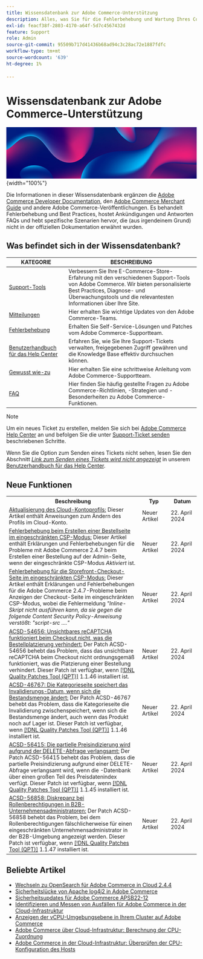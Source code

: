 ```yaml
---
title: Wissensdatenbank zur Adobe Commerce-Unterstützung
description: Alles, was Sie für die Fehlerbehebung und Wartung Ihres Commerce-Stores benötigen.
exl-id: feacf38f-2803-4170-a64f-5d7c4567432d
feature: Support
role: Admin
source-git-commit: 95509b717d41436b68ad94c3c28ac72e1887fdfc
workflow-type: tm+mt
source-wordcount: '639'
ht-degree: 1%

---
```


# Wissensdatenbank zur Adobe Commerce-Unterstützung

![Knowledge Base-Homepage](../help/assets/knowledge-base-home-page-cover.jpg){width="100%"}

Die Informationen in dieser Wissensdatenbank ergänzen die [Adobe Commerce Developer Documentation](https://developer.adobe.com/commerce/docs), den [Adobe Commerce Merchant Guide](https://experienceleague.adobe.com/docs/commerce-admin/user-guides/home.html) und andere Adobe Commerce-Veröffentlichungen. Es behandelt Fehlerbehebung und Best Practices, hostet Ankündigungen und Antworten FAQs und hebt spezifische Szenarien hervor, die (aus irgendeinem Grund) nicht in der offiziellen Dokumentation erwähnt wurden.

## Was befindet sich in der Wissensdatenbank?

| KATEGORIE | BESCHREIBUNG |
| --- | --- |
| [Support-Tools](/help/support-tools/overview.md) | Verbessern Sie Ihre E-Commerce-Store-Erfahrung mit den verschiedenen Support-Tools von Adobe Commerce. Wir bieten personalisierte Best Practices, Diagnose- und Überwachungstools und die relevantesten Informationen über Ihre Site. |
| [Mitteilungen](/help/announcements/overview.md) | Hier erhalten Sie wichtige Updates von den Adobe Commerce-Teams. |
| [Fehlerbehebung](/help/troubleshooting/overview.md) | Erhalten Sie Self-Service-Lösungen und Patches vom Adobe Commerce-Supportteam. |
| [Benutzerhandbuch für das Help Center](/help/help-center-guide/help-center/magento-help-center-user-guide.md) | Erfahren Sie, wie Sie Ihre Support-Tickets verwalten, freigegebenen Zugriff gewähren und die Knowledge Base effektiv durchsuchen können. |
| [Gewusst wie-zu](/help/how-to/overview.md) | Hier erhalten Sie eine schrittweise Anleitung vom Adobe Commerce-Supportteam. |
| [FAQ](/help/faq/overview.md) | Hier finden Sie häufig gestellte Fragen zu Adobe Commerce-Richtlinien, -Strategien und -Besonderheiten zu Adobe Commerce-Funktionen. |

>[!NOTE]
>
>Um ein neues Ticket zu erstellen, melden Sie sich bei [Adobe Commerce Help Center](https://support.magento.com/) an und befolgen Sie die unter [Support-Ticket senden](https://experienceleague.adobe.com/en/docs/commerce-knowledge-base/kb/help-center-guide/magento-help-center-user-guide#submit-ticket) beschriebenen Schritte.
>
>Wenn Sie die Option zum Senden eines Tickets nicht sehen, lesen Sie den Abschnitt *[Link zum Senden eines Tickets wird nicht angezeigt](https://experienceleague.adobe.com/en/docs/commerce-knowledge-base/kb/help-center-guide/magento-help-center-user-guide#no-submit-link)* in unserem [Benutzerhandbuch für das Help Center](/help/help-center-guide/help-center/magento-help-center-user-guide.md).

## Neue Funktionen

<table style="width:100%">
  <tr>
    <th style="width:70%">Beschreibung</th>
    <th style="width:15%">Typ</th>
    <th style="width:15%">Datum</th>
  </tr>

<tr>
    <td>
    <a href = "https://experienceleague.adobe.com/en/docs/commerce-knowledge-base/kb/how-to/how-to-update-the-cloud-account-profile">Aktualisierung des Cloud-Kontoprofils:</a> Dieser Artikel enthält Anweisungen zum Ändern des Profils im Cloud-Konto.
    </td>
    <td>Neuer Artikel</td>
    <td>22. April 2024</td>
  </tr>

<td>
    <a href = "https://experienceleague.adobe.com/en/docs/commerce-knowledge-base/kb/troubleshooting/payments/admin-create-order-page-in-csp-restricted-mode">Fehlerbehebung beim Erstellen einer Bestellseite im eingeschränkten CSP-Modus:</a> Dieser Artikel enthält Erklärungen und Fehlerbehebungen für die Probleme mit Adobe Commerce 2.4.7 beim Erstellen einer Bestellung auf der Admin-Seite, wenn der eingeschränkte CSP-Modus <em>Aktiviert</em> ist.  
    </td>
    <td>Neuer Artikel</td>
    <td>22. April 2024</td>
  </tr>

<tr>
    <td>
    <a href="https://experienceleague.adobe.com/en/docs/commerce-knowledge-base/kb/troubleshooting/payments/storefront-checkout-page-in-csp-restricted-mode">Fehlerbehebung für die Storefront-Checkout-Seite im eingeschränkten CSP-Modus:</a> Dieser Artikel enthält Erklärungen und Fehlerbehebungen für die Adobe Commerce 2.4.7-Probleme beim Anzeigen der Checkout-Seite im eingeschränkten CSP-Modus, wobei die Fehlermeldung <em>"Inline-Skript nicht ausführen kann, da sie gegen die folgende Content Security Policy-Anweisung verstößt: "script-src ...."</em> 
    </td>
    <td>Neuer Artikel </td>
    <td>22. April 2024</td>
 </tr>

<tr>
    <td>
    <a href="https://experienceleague.adobe.com/en/docs/commerce-knowledge-base/kb/support-tools/patches/v1-1-46/acsd-54656-invisible-recaptcha-fails-during-checkout-preventing-order-placement">ACSD-54656: Unsichtbares reCAPTCHA funktioniert beim Checkout nicht, was die Bestellplatzierung verhindert:</a> Der Patch ACSD-54656 behebt das Problem, dass das unsichtbare reCAPTCHA beim Checkout nicht ordnungsgemäß funktioniert, was die Platzierung einer Bestellung verhindert. Dieser Patch ist verfügbar, wenn <a href="https://experienceleague.adobe.com/docs/commerce-knowledge-base/kb/announcements/commerce-announcements/magento-quality-patches-released-new-tool-to-self-serve-quality-patches.html">[!DNL Quality Patches Tool (QPT)]</a> 1.1.46 installiert ist. 
    </td>
    <td>Neuer Artikel </td>
    <td>22. April 2024</td>
 </tr>

<tr>
    <td>
    <a href="https://experienceleague.adobe.com/en/docs/commerce-knowledge-base/kb/support-tools/patches/v1-1-46/acsd-46767-category-page-caches-invalidate-when-the-stock-quantity-changes">ACSD-46767: Die Kategorieseite speichert das Invalidierungs-Datum, wenn sich die Bestandsmenge ändert:</a> Der Patch ACSD-46767 behebt das Problem, dass die Kategorieseite die Invalidierung zwischenspeichert, wenn sich die Bestandsmenge ändert, auch wenn das Produkt noch auf Lager ist. Dieser Patch ist verfügbar, wenn <a href="https://experienceleague.adobe.com/docs/commerce-knowledge-base/kb/announcements/commerce-announcements/magento-quality-patches-released-new-tool-to-self-serve-quality-patches.html">[!DNL Quality Patches Tool (QPT)]</a> 1.1.46 installiert ist.  
    </td>
    <td>Neuer Artikel </td>
    <td>22. April 2024</td>
 </tr>

<tr>
    <td>
    <a href="https://experienceleague.adobe.com/en/docs/commerce-knowledge-base/kb/support-tools/patches/v1-1-45/acsd-56415-performance-of-partial-price-indexing-is-slowed-down-due-to-a-delete-query">ACSD-56415: Die partielle Preisindizierung wird aufgrund der DELETE-Abfrage verlangsamt:</a> Der Patch ACSD-56415 behebt das Problem, dass die partielle Preisindizierung aufgrund einer DELETE-Abfrage verlangsamt wird, wenn die -Datenbank über einen großen Teil des Preisdatenindex verfügt. Dieser Patch ist verfügbar, wenn <a href="https://experienceleague.adobe.com/docs/commerce-knowledge-base/kb/announcements/commerce-announcements/magento-quality-patches-released-new-tool-to-self-serve-quality-patches.html">[!DNL Quality Patches Tool (QPT)]</a> 1.1.45 installiert ist.  
    </td>
    <td>Neuer Artikel </td>
    <td>22. April 2024</td>
 </tr>

<tr>
    <td>
    <a href="https://experienceleague.adobe.com/en/docs/commerce-knowledge-base/kb/support-tools/patches/v1-1-47/acsd-56858-role-permissions-display-issue-in-b2b-company-admin-panel">ACSD-56858: Diskrepanz bei Rollenberechtigungen in B2B-Unternehmensadministratoren:</a> Der Patch ACSD-56858 behebt das Problem, bei dem Rollenberechtigungen fälschlicherweise für einen eingeschränkten Unternehmensadministrator in der B2B-Umgebung angezeigt werden. Dieser Patch ist verfügbar, wenn <a href="https://experienceleague.adobe.com/docs/commerce-knowledge-base/kb/announcements/commerce-announcements/magento-quality-patches-released-new-tool-to-self-serve-quality-patches.html">[!DNL Quality Patches Tool (QPT)]</a> 1.1.47 installiert ist. 
    </td>
    <td>Neuer Artikel </td>
    <td>22. April 2024</td>
 </tr>
</table>

## Beliebte Artikel

* [Wechseln zu OpenSearch für Adobe Commerce in Cloud 2.4.4](/help/announcements/adobe-commerce-announcements/switching-to-opensearch-for-adobe-commerce-on-cloud-2-4-4.md)
* [Sicherheitslücke von Apache log4j2 in Adobe Commerce](/help/announcements/adobe-commerce-announcements/apache-log4j2-adobe-commerce.md)
* [Sicherheitsupdates für Adobe Commerce APSB22-12](/help/troubleshooting/known-issues-patches-attached/0-day-vulnerability-patch.md)
* [Identifizieren und Messen von Ausfällen für Adobe Commerce in der Cloud-Infrastruktur](/help/how-to/general/how-to-identify-outages.md)
* [Anzeigen der vCPU-Umgebungsebene in Ihrem Cluster auf Adobe Commerce](/help/how-to/general/check-vcpu-using-observation-for-adobe-commerce.md)
* [Adobe Commerce über Cloud-Infrastruktur: Berechnung der CPU-Zuordnung](/help/how-to/general/magento-commerce-cloud-cpu-allocation-calculation.md)
* [Adobe Commerce in der Cloud-Infrastruktur: Überprüfen der CPU-Konfiguration des Hosts](/help/how-to/general/magento-commerce-cloud-check-hosts-cpu-configuration.md)
